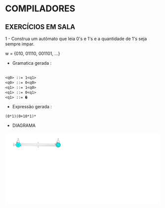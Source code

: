 # COMPILADORES 

## EXERCÍCIOS EM SALA 

1 - Construa um autômato que leia 0's e 1's e a quantidade de 1's seja sempre impar.

w = {010, 01110, 001101, ...}


- Gramatica gerada :
```

<q0> ::= 1<q1>
<q0> ::= 0<q0>
<q1> ::= 1<q0>
<q1> ::= 0<q1>
<q1> ::= �

```

- Expressão gerada :

```
(0*1)(0+10*1)*

```
- DIAGRAMA 

![](exercicio2.jpg)
